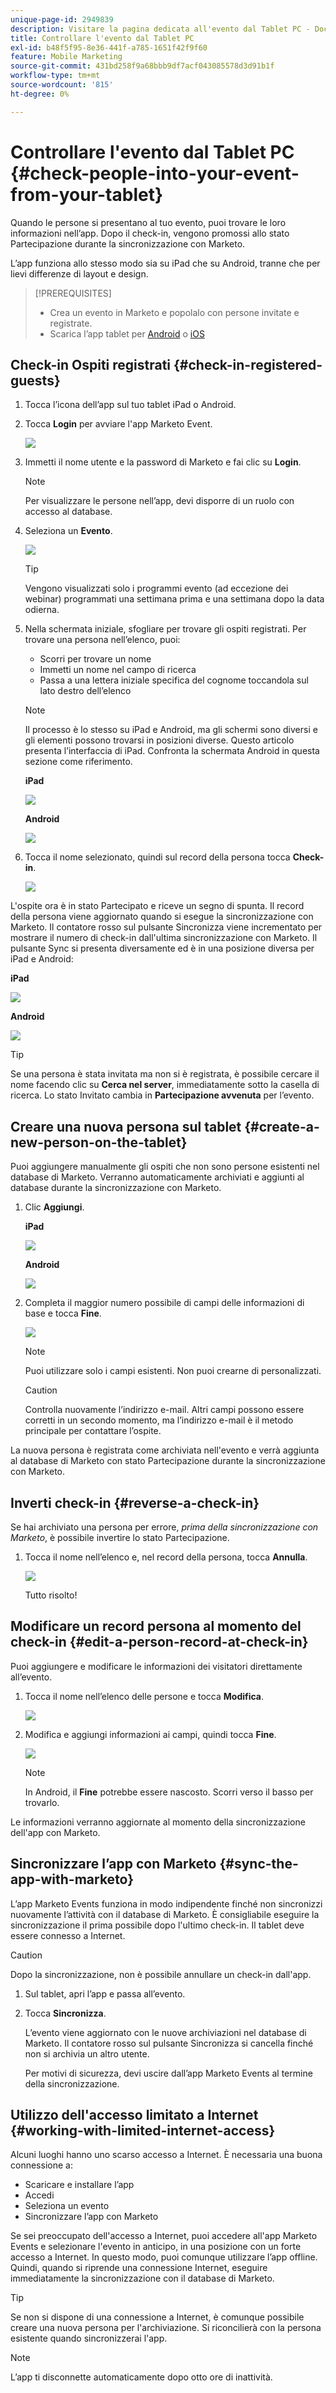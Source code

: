 ```yaml
---
unique-page-id: 2949839
description: Visitare la pagina dedicata all'evento dal Tablet PC - Documentazione di Marketo - Documentazione del prodotto
title: Controllare l'evento dal Tablet PC
exl-id: b48f5f95-8e36-441f-a785-1651f42f9f60
feature: Mobile Marketing
source-git-commit: 431bd258f9a68bbb9df7acf043085578d3d91b1f
workflow-type: tm+mt
source-wordcount: '815'
ht-degree: 0%

---
```


# Controllare l&#39;evento dal Tablet PC {#check-people-into-your-event-from-your-tablet}

Quando le persone si presentano al tuo evento, puoi trovare le loro informazioni nell’app. Dopo il check-in, vengono promossi allo stato Partecipazione durante la sincronizzazione con Marketo.

L’app funziona allo stesso modo sia su iPad che su Android, tranne che per lievi differenze di layout e design.

>[!PREREQUISITES]
>
>* Crea un evento in Marketo e popolalo con persone invitate e registrate.
>* Scarica l’app tablet per [Android](https://play.google.com/store/apps/details?id=com.marketo.eventcheckin&amp;hl=en) o [iOS](https://itunes.apple.com/us/app/marketo-events/id522766637?mt=8)

## Check-in Ospiti registrati {#check-in-registered-guests}

1. Tocca l’icona dell’app sul tuo tablet iPad o Android.

1. Tocca **Login** per avviare l&#39;app Marketo Event.

   ![](assets/1.jpg)

1. Immetti il nome utente e la password di Marketo e fai clic su **Login**.

   >[!NOTE]
   >
   >Per visualizzare le persone nell’app, devi disporre di un ruolo con accesso al database.

1. Seleziona un **Evento**.

   ![](assets/2.jpg)

   >[!TIP]
   >
   >Vengono visualizzati solo i programmi evento (ad eccezione dei webinar) programmati una settimana prima e una settimana dopo la data odierna.

1. Nella schermata iniziale, sfogliare per trovare gli ospiti registrati. Per trovare una persona nell’elenco, puoi:

   * Scorri per trovare un nome
   * Immetti un nome nel campo di ricerca
   * Passa a una lettera iniziale specifica del cognome toccandola sul lato destro dell’elenco

   >[!NOTE]
   >
   >Il processo è lo stesso su iPad e Android, ma gli schermi sono diversi e gli elementi possono trovarsi in posizioni diverse. Questo articolo presenta l’interfaccia di iPad. Confronta la schermata Android in questa sezione come riferimento.

   **iPad**

   ![](assets/image2016-4-15-11-3a55-3a11.png)

   **Android**

   ![](assets/image2016-4-15-14-3a50-3a19.png)

1. Tocca il nome selezionato, quindi sul record della persona tocca **Check-in**.

   ![](assets/img-0068-35-hands.png)

L&#39;ospite ora è in stato Partecipato e riceve un segno di spunta. Il record della persona viene aggiornato quando si esegue la sincronizzazione con Marketo. Il contatore rosso sul pulsante Sincronizza viene incrementato per mostrare il numero di check-in dall&#39;ultima sincronizzazione con Marketo. Il pulsante Sync si presenta diversamente ed è in una posizione diversa per iPad e Android:

**iPad**

![](assets/image2016-4-12-14-3a25-3a13.png)

**Android**

![](assets/image2016-4-15-14-3a58-3a6.png)

>[!TIP]
>
>Se una persona è stata invitata ma non si è registrata, è possibile cercare il nome facendo clic su **Cerca nel server**, immediatamente sotto la casella di ricerca. Lo stato Invitato cambia in **Partecipazione avvenuta** per l’evento.

## Creare una nuova persona sul tablet {#create-a-new-person-on-the-tablet}

Puoi aggiungere manualmente gli ospiti che non sono persone esistenti nel database di Marketo. Verranno automaticamente archiviati e aggiunti al database durante la sincronizzazione con Marketo.

1. Clic **Aggiungi**.

   **iPad**

   ![](assets/image2016-4-15-11-3a58-3a51.png)

   **Android**

   ![](assets/image2016-4-15-15-3a2-3a38.png)

1. Completa il maggior numero possibile di campi delle informazioni di base e tocca **Fine**.

   ![](assets/image2016-4-15-11-3a33-3a59.png)

   >[!NOTE]
   >
   >Puoi utilizzare solo i campi esistenti. Non puoi crearne di personalizzati.

   >[!CAUTION]
   >
   >Controlla nuovamente l’indirizzo e-mail. Altri campi possono essere corretti in un secondo momento, ma l’indirizzo e-mail è il metodo principale per contattare l’ospite.

La nuova persona è registrata come archiviata nell&#39;evento e verrà aggiunta al database di Marketo con stato Partecipazione durante la sincronizzazione con Marketo.

## Inverti check-in {#reverse-a-check-in}

Se hai archiviato una persona per errore, _prima della sincronizzazione con Marketo_, è possibile invertire lo stato Partecipazione.

1. Tocca il nome nell’elenco e, nel record della persona, tocca **Annulla**.

   ![](assets/image2016-4-15-11-3a38-3a31.png)

   Tutto risolto!

## Modificare un record persona al momento del check-in {#edit-a-person-record-at-check-in}

Puoi aggiungere e modificare le informazioni dei visitatori direttamente all’evento.

1. Tocca il nome nell’elenco delle persone e tocca **Modifica**.

   ![](assets/image2016-4-15-11-3a43-3a46.png)

1. Modifica e aggiungi informazioni ai campi, quindi tocca **Fine**.

   ![](assets/image2016-4-15-11-3a50-3a18.png)

   >[!NOTE]
   >
   >In Android, il **Fine** potrebbe essere nascosto. Scorri verso il basso per trovarlo.

Le informazioni verranno aggiornate al momento della sincronizzazione dell&#39;app con Marketo.

## Sincronizzare l’app con Marketo {#sync-the-app-with-marketo}

L’app Marketo Events funziona in modo indipendente finché non sincronizzi nuovamente l’attività con il database di Marketo. È consigliabile eseguire la sincronizzazione il prima possibile dopo l&#39;ultimo check-in. Il tablet deve essere connesso a Internet.

>[!CAUTION]
>
>Dopo la sincronizzazione, non è possibile annullare un check-in dall&#39;app.

1. Sul tablet, apri l’app e passa all’evento.

1. Tocca **Sincronizza**.

   L’evento viene aggiornato con le nuove archiviazioni nel database di Marketo. Il contatore rosso sul pulsante Sincronizza si cancella finché non si archivia un altro utente.

   Per motivi di sicurezza, devi uscire dall’app Marketo Events al termine della sincronizzazione.

## Utilizzo dell&#39;accesso limitato a Internet {#working-with-limited-internet-access}

Alcuni luoghi hanno uno scarso accesso a Internet. È necessaria una buona connessione a:

* Scaricare e installare l’app
* Accedi
* Seleziona un evento
* Sincronizzare l’app con Marketo

Se sei preoccupato dell&#39;accesso a Internet, puoi accedere all&#39;app Marketo Events e selezionare l&#39;evento in anticipo, in una posizione con un forte accesso a Internet. In questo modo, puoi comunque utilizzare l’app offline. Quindi, quando si riprende una connessione Internet, eseguire immediatamente la sincronizzazione con il database di Marketo.

>[!TIP]
>
>Se non si dispone di una connessione a Internet, è comunque possibile creare una nuova persona per l&#39;archiviazione. Si riconcilierà con la persona esistente quando sincronizzerai l&#39;app.

>[!NOTE]
>
>L’app ti disconnette automaticamente dopo otto ore di inattività.
